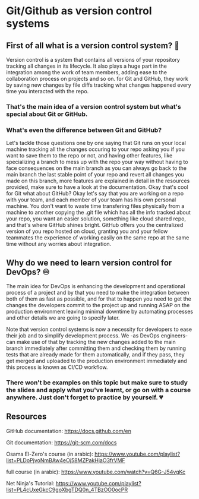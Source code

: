 # Git/Github as version control systems

## First of all what is a version control system? 🤔
Version control is a system that contains all versions of your repository tracking all changes in its lifecycle. It also plays a huge part in the integration among the work of team members, adding ease to the collaboration process on projects and so on. for Git and GitHub, they work by saving new changes by file diffs tracking what changes happened every time you interacted with the repo. 

### That's the main idea of a version control system but what's special about Git or GitHub.

### What's even the difference between Git and GitHub?

Let's tackle those questions one by one saying that Git runs on your local machine tracking all the changes occuring to your repo asking you if you want to save them to the repo or not, and having other features, like specializing a branch to mess up with the repo your way without having to face consequences on the main branch as you can always go back to the main branch the last stable point of your repo and revert all changes you made on this branch, more features are explained in detail in the resources provided, make sure to have a look at the documentation. Okay that's cool for Git what about GitHub? Okay let's say that you are working on a repo with your team, and each member of your team has his own personal machine. You don't want to waste time transfering files physically from a machine to another copying the .git file which has all the info tracked about your repo, you want an easier solution, something like cloud shared repo, and that's where GitHub shines bright. GitHub offers you the centralized version of you repo hosted on cloud, granting you and your fellow teammates the experience of working easily on the same repo at the same time without any worries about integration.

## Why do we need to learn version control for DevOps? ♾️
The main idea for DevOps is enhancing the development and operational process of a project and by that you need to make the integration between both of them as fast as possible, and for that to happen you need to get the changes the developers commit to the project up and running ASAP on the production environment leaving minimal downtime by automating processes and other details we are going to specify later.

Note that version control systems is now a necessity for developers to ease their job and to simplify development process. We -as DevOps engineers- can make use of that by tracking the new changes added to the main branch immediately after committing them and checking them by running tests that are already made for them automatically, and if they pass, they get merged and uploaded to the production environment immediately and this process is known as CI/CD workflow.

### There won't be examples on this topic but make sure to study the slides and apply what you've learnt, or go on with a course anywhere. Just don't forget to practice by yourself. 💔

## Resources

GitHub documentation: https://docs.github.com/en

Git documentation: https://git-scm.com/docs

Osama El-Zero's course (in arabic): https://www.youtube.com/playlist?list=PLDoPjvoNmBAw4eOj58MZPakHjaO3frVMF

full course (in arabic): https://www.youtube.com/watch?v=Q6G-J54vgKc

Net Ninja's Tutorial: https://www.youtube.com/playlist?list=PL4cUxeGkcC9goXbgTDQ0n_4TBzOO0ocPR
